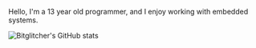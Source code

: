 <!--
**bitglitcher/bitglitcher** is a ✨ _special_ ✨ repository because its `README.md` (this file) appears on your GitHub profile. -->

Hello, I'm a 13 year old programmer, and I enjoy working with embedded systems.

![Bitglitcher's GitHub stats](https://github-readme-stats.vercel.app/api?username=bitglitcher&show_icons=true&theme=dark)
